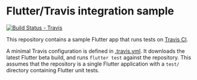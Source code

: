 # Flutter/Travis integration sample

[![Build Status - Travis][0]][1]

This repository contains a sample Flutter app that runs tests on [Travis CI][1].

A minimal Travis configuration is defined in [.travis.yml][2]. It downloads the
latest Flutter beta build, and runs `flutter test` against the repository. This
assumes that the repository is a single Flutter application with a `test/` directory
containing Flutter unit tests.

[0]: https://travis-ci.org/yjbanov/flutter_travis_sample.svg?branch=master
[1]: https://travis-ci.org/yjbanov/flutter_travis_sample
[2]: https://github.com/yjbanov/flutter_travis_sample/blob/master/.travis.yml

